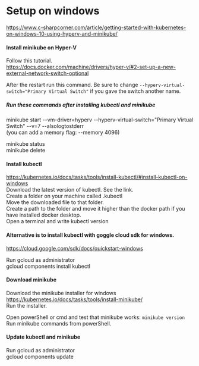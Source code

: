 # Setup on windows
https://www.c-sharpcorner.com/article/getting-started-with-kubernetes-on-windows-10-using-hyperv-and-minikube/  

#### Install minikube on Hyper-V
Follow this tutorial.  
https://docs.docker.com/machine/drivers/hyper-v/#2-set-up-a-new-external-network-switch-optional  

After the restart run this command. Be sure to change ```--hyperv-virtual-switch="Primary Virtual Switch"``` if you gave the switch another name.  

##### Run these commands after installing kubectl and minikube
minikube start --vm-driver=hyperv --hyperv-virtual-switch="Primary Virtual Switch" --v=7 --alsologtostderr  
(you can add a memory flag: --memory 4096)  

minikube status  
minikube delete 

#### Install kubectl
https://kubernetes.io/docs/tasks/tools/install-kubectl/#install-kubectl-on-windows  
Download the latest version of kubectl. See the link.  
Create a folder on your machine called .kubectl  
Move the downloaded file to that folder.  
Create a path to the folder and move it higher than the docker path if you have installed docker desktop.  
Open a terminal and write kubectl version  

#### Alternative is to install kubectl with goggle cloud sdk for windows.  
https://cloud.google.com/sdk/docs/quickstart-windows  

Run gcloud as administrator  
gcloud components install kubectl  

#### Download minikube 
Download the minikube installer for windows https://kubernetes.io/docs/tasks/tools/install-minikube/  
Run the installer.  

Open powerShell or cmd and test that minikube works: ```minikube version```  
Run minikube commands from powerShell.  
#### Update kubectl and minikube
Run gcloud as administrator  
gcloud components update  
